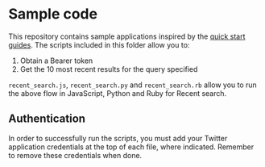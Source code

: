 # Sample code

This repository contains sample applications inspired by the [quick start guides](https://developer.twitter.com/en/docs/labs/recent-search/quick-start). The scripts included in this folder allow you to:

1. Obtain a Bearer token
1. Get the 10 most recent results for the query specified

`recent_search.js`, `recent_search.py` and `recent_search.rb` allow you to run the above flow in JavaScript, Python and Ruby for Recent search.

## Authentication

In order to successfully run the scripts, you must add your Twitter application credentials at the top of each file, where indicated. Remember to remove these credentials when done.